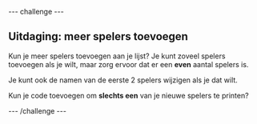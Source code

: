 --- challenge ---

## Uitdaging: meer spelers toevoegen

Kun je meer spelers toevoegen aan je lijst? Je kunt zoveel spelers toevoegen als je wilt, maar zorg ervoor dat er een **even** aantal spelers is.

Je kunt ook de namen van de eerste 2 spelers wijzigen als je dat wilt.

Kun je code toevoegen om **slechts een** van je nieuwe spelers te printen?

--- /challenge ---
